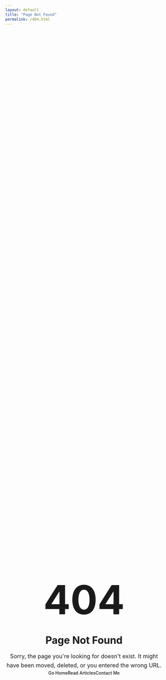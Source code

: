 ```yaml
---
layout: default
title: "Page Not Found"
permalink: /404.html
---
```


<style>
.error-page {
  min-height: calc(100vh - 200px);
  display: flex;
  align-items: center;
  justify-content: center;
  text-align: center;
  padding: var(--spacing-2xl) 0;
}

.error-content {
  max-width: 600px;
  margin: 0 auto;
}

.error-code {
  font-size: 8rem;
  font-weight: 700;
  color: var(--color-primary);
  margin-bottom: var(--spacing-lg);
  line-height: 1;
}

.error-title {
  font-size: 2rem;
  margin-bottom: var(--spacing-lg);
  color: var(--color-text);
}

.error-description {
  font-size: 1.125rem;
  color: var(--color-text-muted);
  margin-bottom: var(--spacing-2xl);
  line-height: 1.6;
}

.error-actions {
  display: flex;
  gap: var(--spacing-lg);
  justify-content: center;
  flex-wrap: wrap;
}

.error-link {
  display: inline-flex;
  align-items: center;
  gap: var(--spacing-sm);
  padding: var(--spacing-md) var(--spacing-lg);
  background: var(--color-primary);
  color: var(--color-bg);
  text-decoration: none;
  border-radius: var(--border-radius);
  font-weight: 500;
  transition: var(--transition);
}

.error-link:hover {
  background: var(--color-secondary);
  transform: translateY(-2px);
}

.error-link.secondary {
  background: var(--color-surface);
  color: var(--color-text);
  border: 1px solid var(--color-border);
}

.error-link.secondary:hover {
  background: var(--color-border);
}

@media (max-width: 768px) {
  .error-code {
    font-size: 6rem;
  }
  
  .error-title {
    font-size: 1.5rem;
  }
  
  .error-actions {
    flex-direction: column;
    align-items: center;
  }
  
  .error-link {
    width: 100%;
    max-width: 300px;
    justify-content: center;
  }
}
</style>

<div class="error-page">
  <div class="container">
    <div class="error-content">
      <div class="error-code">404</div>
      <h1 class="error-title">Page Not Found</h1>
      <p class="error-description">
        Sorry, the page you're looking for doesn't exist. It might have been moved, deleted, or you entered the wrong URL.
      </p>
      <div class="error-actions">
        <a href="/" class="error-link">
          <span class="iconify" data-icon="solar:home-bold-duotone"></span>
          <span>Go Home</span>
        </a>
        <a href="/#articles" class="error-link secondary">
          <span class="iconify" data-icon="solar:document-text-bold-duotone"></span>
          <span>Read Articles</span>
        </a>
        <a href="/#social" class="error-link secondary">
          <span class="iconify" data-icon="solar:letter-bold-duotone"></span>
          <span>Contact Me</span>
        </a>
      </div>
    </div>
  </div>
</div>
